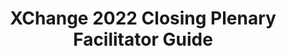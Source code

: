 ---
title: XChange 2022 Closing Plenary Facilitator Guide
redirect_to: https://docs.google.com/document/d/1tCk2rNHWkiBVVIIV_ZRyBQ-Z6wQyN-qWQ0lwMzJ21sU/edit
redirect_from: 
  - /XCC22xClosingPlenaryFaciGuide
  - /xcc22xclosingplenaryfaciguide
---
